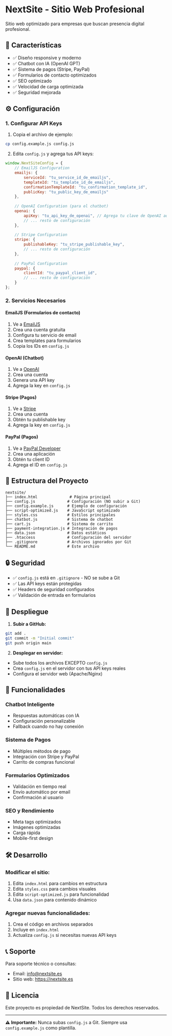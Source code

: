 # NextSite - Sitio Web Profesional

Sitio web optimizado para empresas que buscan presencia digital profesional.

## 🚀 Características

- ✅ Diseño responsive y moderno
- ✅ Chatbot con IA (OpenAI GPT)
- ✅ Sistema de pagos (Stripe, PayPal)
- ✅ Formularios de contacto optimizados
- ✅ SEO optimizado
- ✅ Velocidad de carga optimizada
- ✅ Seguridad mejorada

## ⚙️ Configuración

### 1. Configurar API Keys

1. Copia el archivo de ejemplo:
```bash
cp config.example.js config.js
```

2. Edita `config.js` y agrega tus API keys:

```javascript
window.NextSiteConfig = {
    // EmailJS Configuration
    emailjs: {
        serviceId: "tu_service_id_de_emailjs",
        templateId: "tu_template_id_de_emailjs",
        confirmationTemplateId: "tu_confirmation_template_id",
        publicKey: "tu_public_key_de_emailjs"
    },
    
    // OpenAI Configuration (para el chatbot)
    openai: {
        apiKey: "tu_api_key_de_openai", // Agrega tu clave de OpenAI aquí
        // ... resto de configuración
    },
    
    // Stripe Configuration
    stripe: {
        publishableKey: "tu_stripe_publishable_key",
        // ... resto de configuración
    },
    
    // PayPal Configuration
    paypal: {
        clientId: "tu_paypal_client_id",
        // ... resto de configuración
    }
};
```

### 2. Servicios Necesarios

#### EmailJS (Formularios de contacto)
1. Ve a [EmailJS](https://www.emailjs.com/)
2. Crea una cuenta gratuita
3. Configura tu servicio de email
4. Crea templates para formularios
5. Copia los IDs en `config.js`

#### OpenAI (Chatbot)
1. Ve a [OpenAI](https://platform.openai.com/)
2. Crea una cuenta
3. Genera una API key
4. Agrega la key en `config.js`

#### Stripe (Pagos)
1. Ve a [Stripe](https://stripe.com/)
2. Crea una cuenta
3. Obtén tu publishable key
4. Agrega la key en `config.js`

#### PayPal (Pagos)
1. Ve a [PayPal Developer](https://developer.paypal.com/)
2. Crea una aplicación
3. Obtén tu client ID
4. Agrega el ID en `config.js`

## 📁 Estructura del Proyecto

```
nextsite/
├── index.html              # Página principal
├── config.js              # Configuración (NO subir a Git)
├── config.example.js      # Ejemplo de configuración
├── script-optimized.js    # JavaScript optimizado
├── styles.css             # Estilos principales
├── chatbot.js             # Sistema de chatbot
├── cart.js                # Sistema de carrito
├── payment-integration.js # Integración de pagos
├── data.json              # Datos estáticos
├── .htaccess              # Configuración del servidor
├── .gitignore             # Archivos ignorados por Git
└── README.md              # Este archivo
```

## 🔒 Seguridad

- ✅ `config.js` está en `.gitignore` - NO se sube a Git
- ✅ Las API keys están protegidas
- ✅ Headers de seguridad configurados
- ✅ Validación de entrada en formularios

## 🚀 Despliegue

1. **Subir a GitHub:**
```bash
git add .
git commit -m "Initial commit"
git push origin main
```

2. **Desplegar en servidor:**
- Sube todos los archivos EXCEPTO `config.js`
- Crea `config.js` en el servidor con tus API keys reales
- Configura el servidor web (Apache/Nginx)

## 📱 Funcionalidades

### Chatbot Inteligente
- Respuestas automáticas con IA
- Configuración personalizable
- Fallback cuando no hay conexión

### Sistema de Pagos
- Múltiples métodos de pago
- Integración con Stripe y PayPal
- Carrito de compras funcional

### Formularios Optimizados
- Validación en tiempo real
- Envío automático por email
- Confirmación al usuario

### SEO y Rendimiento
- Meta tags optimizados
- Imágenes optimizadas
- Carga rápida
- Mobile-first design

## 🛠️ Desarrollo

### Modificar el sitio:
1. Edita `index.html` para cambios en estructura
2. Edita `styles.css` para cambios visuales
3. Edita `script-optimized.js` para funcionalidad
4. Usa `data.json` para contenido dinámico

### Agregar nuevas funcionalidades:
1. Crea el código en archivos separados
2. Incluye en `index.html`
3. Actualiza `config.js` si necesitas nuevas API keys

## 📞 Soporte

Para soporte técnico o consultas:
- Email: info@nextsite.es
- Sitio web: https://nextsite.es

## 📄 Licencia

Este proyecto es propiedad de NextSite. Todos los derechos reservados.

---

**⚠️ Importante:** Nunca subas `config.js` a Git. Siempre usa `config.example.js` como plantilla.
